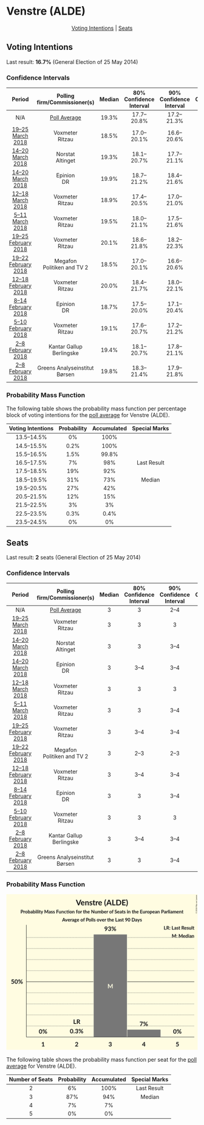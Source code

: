 # Venstre (ALDE)

<p align="center"><a href="#voting-intentions">Voting Intentions</a> | <a href="#seats">Seats</a></p>

## Voting Intentions

Last result: **16.7%** (General Election of 25 May 2014)

### Confidence Intervals

| Period     | Polling firm/Commissioner(s) | Median | 80% Confidence Interval | 90% Confidence Interval | 95% Confidence Interval | 99% Confidence Interval |
|:----------:|:----------------:|:-----------:|:-----------------------:|:-----------------------:|:-----------------------:|:-----------------------:|
| N/A | [Poll Average](average.html) | 19.3% | 17.7–20.8% | 17.2–21.3% | 16.8–21.7% | 16.0–22.4% |
| [19–25 March 2018](2018-03-25-Voxmeter.html) | Voxmeter <br> Ritzau | 18.5% | 17.0–20.1% | 16.6–20.6% | 16.2–21.0% | 15.5–21.8% |
| [14–20 March 2018](2018-03-20-Norstat.html) | Norstat <br> Altinget | 19.3% | 18.1–20.7% | 17.7–21.1% | 17.4–21.4% | 16.8–22.1% |
| [14–20 March 2018](2018-03-20-Epinion.html) | Epinion <br> DR | 19.9% | 18.7–21.2% | 18.4–21.6% | 18.1–21.9% | 17.5–22.5% |
| [12–18 March 2018](2018-03-18-Voxmeter.html) | Voxmeter <br> Ritzau | 18.9% | 17.4–20.5% | 17.0–21.0% | 16.7–21.4% | 16.0–22.2% |
| [5–11 March 2018](2018-03-11-Voxmeter.html) | Voxmeter <br> Ritzau | 19.5% | 18.0–21.1% | 17.5–21.6% | 17.2–22.0% | 16.5–22.8% |
| [19–25 February 2018](2018-02-25-Voxmeter.html) | Voxmeter <br> Ritzau | 20.1% | 18.6–21.8% | 18.2–22.3% | 17.8–22.7% | 17.1–23.5% |
| [19–22 February 2018](2018-02-22-Megafon.html) | Megafon <br> Politiken and TV 2 | 18.5% | 17.0–20.1% | 16.6–20.6% | 16.2–21.0% | 15.5–21.8% |
| [12–18 February 2018](2018-02-18-Voxmeter.html) | Voxmeter <br> Ritzau | 20.0% | 18.4–21.7% | 18.0–22.1% | 17.6–22.5% | 16.9–23.4% |
| [8–14 February 2018](2018-02-14-Epinion.html) | Epinion <br> DR | 18.7% | 17.5–20.0% | 17.1–20.4% | 16.8–20.7% | 16.3–21.3% |
| [5–10 February 2018](2018-02-10-Voxmeter.html) | Voxmeter <br> Ritzau | 19.1% | 17.6–20.7% | 17.2–21.2% | 16.8–21.6% | 16.1–22.4% |
| [2–8 February 2018](2018-02-08-KantarGallup.html) | Kantar Gallup <br> Berlingske | 19.4% | 18.1–20.7% | 17.8–21.1% | 17.5–21.4% | 16.9–22.1% |
| [2–8 February 2018](2018-02-08-GreensAnalyseinstitut.html) | Greens Analyseinstitut <br> Børsen | 19.8% | 18.3–21.4% | 17.9–21.8% | 17.5–22.2% | 16.9–23.0% |

### Probability Mass Function

The following table shows the probability mass function per percentage block of voting intentions for the [poll average](average.html) for Venstre (ALDE).

| Voting Intentions | Probability | Accumulated | Special Marks |
|:-----------------:|:-----------:|:-----------:|:-------------:|
| 13.5–14.5% | 0% | 100% |  |
| 14.5–15.5% | 0.2% | 100% |  |
| 15.5–16.5% | 1.5% | 99.8% |  |
| 16.5–17.5% | 7% | 98% | Last Result |
| 17.5–18.5% | 19% | 92% |  |
| 18.5–19.5% | 31% | 73% | Median |
| 19.5–20.5% | 27% | 42% |  |
| 20.5–21.5% | 12% | 15% |  |
| 21.5–22.5% | 3% | 3% |  |
| 22.5–23.5% | 0.3% | 0.4% |  |
| 23.5–24.5% | 0% | 0% |  |


## Seats

Last result: **2** seats (General Election of 25 May 2014)

### Confidence Intervals

| Period     | Polling firm/Commissioner(s) | Median | 80% Confidence Interval | 90% Confidence Interval | 95% Confidence Interval | 99% Confidence Interval |
|:----------:|:----------------:|:------:|:-----------------------:|:-----------------------:|:-----------------------:|:-----------------------:|
| N/A | [Poll Average](average.html) | 3 | 3 | 2–4 | 2–4 | 2–4 |
| [19–25 March 2018](2018-03-25-Voxmeter.html) | Voxmeter <br> Ritzau | 3 | 3 | 3 | 3 | 2–4 |
| [14–20 March 2018](2018-03-20-Norstat.html) | Norstat <br> Altinget | 3 | 3 | 3–4 | 3–4 | 3–4 |
| [14–20 March 2018](2018-03-20-Epinion.html) | Epinion <br> DR | 3 | 3–4 | 3–4 | 3–4 | 3–4 |
| [12–18 March 2018](2018-03-18-Voxmeter.html) | Voxmeter <br> Ritzau | 3 | 3 | 3 | 3–4 | 3–4 |
| [5–11 March 2018](2018-03-11-Voxmeter.html) | Voxmeter <br> Ritzau | 3 | 3 | 3–4 | 3–4 | 3–4 |
| [19–25 February 2018](2018-02-25-Voxmeter.html) | Voxmeter <br> Ritzau | 3 | 3–4 | 3–4 | 3–4 | 3–4 |
| [19–22 February 2018](2018-02-22-Megafon.html) | Megafon <br> Politiken and TV 2 | 3 | 2–3 | 2–3 | 2–4 | 2–4 |
| [12–18 February 2018](2018-02-18-Voxmeter.html) | Voxmeter <br> Ritzau | 3 | 3–4 | 3–4 | 3–4 | 3–4 |
| [8–14 February 2018](2018-02-14-Epinion.html) | Epinion <br> DR | 3 | 3 | 3–4 | 3–4 | 3–4 |
| [5–10 February 2018](2018-02-10-Voxmeter.html) | Voxmeter <br> Ritzau | 3 | 3 | 3 | 3 | 3–4 |
| [2–8 February 2018](2018-02-08-KantarGallup.html) | Kantar Gallup <br> Berlingske | 3 | 3–4 | 3–4 | 3–4 | 3–4 |
| [2–8 February 2018](2018-02-08-GreensAnalyseinstitut.html) | Greens Analyseinstitut <br> Børsen | 3 | 3 | 3–4 | 3–4 | 3–4 |

### Probability Mass Function

![Graph with seats probability mass function not yet produced](average-seats-pmf-venstrealde.png "Seats Probability Mass Function")

The following table shows the probability mass function per seat for the [poll average](average.html) for Venstre (ALDE).

| Number of Seats | Probability | Accumulated | Special Marks |
|:---------------:|:-----------:|:-----------:|:-------------:|
| 2 | 6% | 100% | Last Result |
| 3 | 87% | 94% | Median |
| 4 | 7% | 7% |  |
| 5 | 0% | 0% |  |



